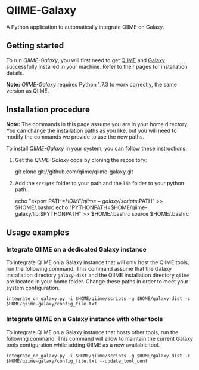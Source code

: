 QIIME-Galaxy
============

A Python application to automatically integrate QIIME on Galaxy.

## Getting started

To run _QIIME-Galaxy_, you will first need to get [QIIME](http://qiime.org/)
and [Galaxy](http://wiki.galaxyproject.org/) successfully installed in your
machine. Refer to their pages for installation details.

__Note:__ _QIIME-Galaxy_ requires Python 1.7.3 to work correctly, the same
version as QIIME.

## Installation procedure

__Note:__ The commands in this page assume you are in your home directory.
You can change the installation paths as you like, but you will need to modify
the commands we provide to use the new paths.

To install _QIIME-Galaxy_ in your system, you can follow these instructions:

1. Get the _QIIME-Galaxy_ code by cloning the repository:

    git clone git://github.com/qiime/qiime-galaxy.git

2. Add the ```scripts``` folder to your path and the ```lib``` folder to your
python path.

    echo "export PATH=$HOME/qiime-galaxy/scripts:$PATH" >> $HOME/.bashrc
    echo "PYTHONPATH=$HOME/qiime-galaxy/lib:$PYTHONPATH" >> $HOME/.bashrc
    source $HOME/.bashrc

## Usage examples

### Integrate QIIME on a dedicated Galaxy instance

To integrate QIIME on a Galaxy instance that will only host the QIIME tools, run
the following command. This command assume that the Galaxy installation
directory ```galaxy-dist``` and the QIIME installation directory ```qiime``` are
located in your home folder. Change these paths in order to meet your system
configuration.

    integrate_on_galaxy.py -i $HOME/qiime/scripts -g $HOME/galaxy-dist -c $HOME/qiime-galaxy/config_file.txt

### Integrate QIIME on a Galaxy instance with other tools

To integrate QIIME on a Galaxy instance that hosts other tools, run the
following command. This command will allow to maintain the current Galaxy tools
configuration while adding QIIME as a new available tool.

    integrate_on_galaxy.py -i $HOME/qiime/scripts -g $HOME/galaxy-dist -c $HOME/qiime-galaxy/config_file.txt --update_tool_conf